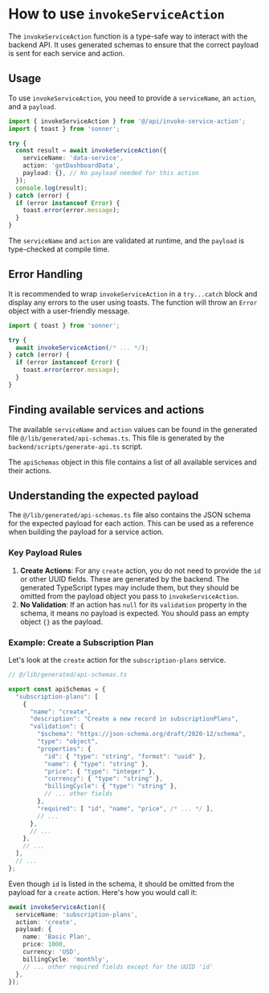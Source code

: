 # How to use `invokeServiceAction`

The `invokeServiceAction` function is a type-safe way to interact with the backend API. It uses generated schemas to ensure that the correct payload is sent for each service and action.

## Usage

To use `invokeServiceAction`, you need to provide a `serviceName`, an `action`, and a `payload`.

```typescript
import { invokeServiceAction } from '@/api/invoke-service-action';
import { toast } from 'sonner';

try {
  const result = await invokeServiceAction({
    serviceName: 'data-service',
    action: 'getDashboardData',
    payload: {}, // No payload needed for this action
  });
  console.log(result);
} catch (error) {
  if (error instanceof Error) {
    toast.error(error.message);
  }
}
```

The `serviceName` and `action` are validated at runtime, and the `payload` is type-checked at compile time.

## Error Handling

It is recommended to wrap `invokeServiceAction` in a `try...catch` block and display any errors to the user using toasts. The function will throw an `Error` object with a user-friendly message.

```typescript
import { toast } from 'sonner';

try {
  await invokeServiceAction(/* ... */);
} catch (error) {
  if (error instanceof Error) {
    toast.error(error.message);
  }
}
```

## Finding available services and actions

The available `serviceName` and `action` values can be found in the generated file `@/lib/generated/api-schemas.ts`. This file is generated by the `backend/scripts/generate-api.ts` script.

The `apiSchemas` object in this file contains a list of all available services and their actions.

## Understanding the expected payload

The `@/lib/generated/api-schemas.ts` file also contains the JSON schema for the expected payload for each action. This can be used as a reference when building the payload for a service action.

### Key Payload Rules

1.  **Create Actions**: For any `create` action, you do not need to provide the `id` or other UUID fields. These are generated by the backend. The generated TypeScript types may include them, but they should be omitted from the payload object you pass to `invokeServiceAction`.
2.  **No Validation**: If an action has `null` for its `validation` property in the schema, it means no payload is expected. You should pass an empty object `{}` as the payload.

### Example: Create a Subscription Plan

Let's look at the `create` action for the `subscription-plans` service.

```typescript
// @/lib/generated/api-schemas.ts

export const apiSchemas = {
  "subscription-plans": [
    {
      "name": "create",
      "description": "Create a new record in subscriptionPlans",
      "validation": {
        "$schema": "https://json-schema.org/draft/2020-12/schema",
        "type": "object",
        "properties": {
          "id": { "type": "string", "format": "uuid" },
          "name": { "type": "string" },
          "price": { "type": "integer" },
          "currency": { "type": "string" },
          "billingCycle": { "type": "string" },
          // ... other fields
        },
        "required": [ "id", "name", "price", /* ... */ ],
        // ...
      },
      // ...
    },
    // ...
  ],
  // ...
};
```

Even though `id` is listed in the schema, it should be omitted from the payload for a `create` action. Here's how you would call it:

```typescript
await invokeServiceAction({
  serviceName: 'subscription-plans',
  action: 'create',
  payload: {
    name: 'Basic Plan',
    price: 1000,
    currency: 'USD',
    billingCycle: 'monthly',
    // ... other required fields except for the UUID 'id'
  },
});
```